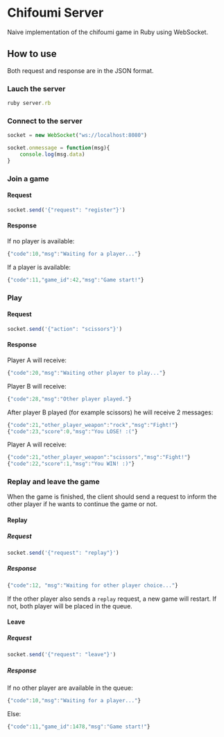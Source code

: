 # Chifoumi Server

Naive implementation of the chifoumi game in Ruby using WebSocket.

## How to use

Both request and response are in the JSON format.

### Lauch the server

```ruby
ruby server.rb
```

### Connect to the server

```javascript
socket = new WebSocket("ws://localhost:8080")

socket.onmessage = function(msg){
    console.log(msg.data)
}
```

### Join a game

#### Request

```javascript
socket.send('{"request": "register"}')
```

#### Response

If no player is available:
```javascript
{"code":10,"msg":"Waiting for a player..."}
```

If a player is available:
```javascript
{"code":11,"game_id":42,"msg":"Game start!"}
```

### Play

#### Request

```javascript
socket.send('{"action": "scissors"}')
```

#### Response

Player A will receive:
 
 ```javascript
{"code":20,"msg":"Waiting other player to play..."}
```

Player B will receive:

```javascript
{"code":28,"msg":"Other player played."}
```

After player B played (for example scissors) he will receive 2 messages:

```javascript
{"code":21,"other_player_weapon":"rock","msg":"Fight!"}
{"code":23,"score":0,"msg":"You LOSE! :("}
```

Player A will receive:

```javascript
{"code":21,"other_player_weapon":"scissors","msg":"Fight!"}
{"code":22,"score":1,"msg":"You WIN! :)"}
```

### Replay and leave the game

When the game is finished, the client should send a request to inform the other player if he wants to continue the game or not.

#### Replay

##### Request

```javascript
socket.send('{"request": "replay"}')
```

##### Response

```javascript
{"code":12, "msg":"Waiting for other player choice..."}
```

If the other player also sends a `replay` request, a new game will restart. If not, both player will be placed in the queue.


#### Leave

##### Request

```javascript
socket.send('{"request": "leave"}')
```

##### Response

If no other player are available in the queue:

```javascript
{"code":10,"msg":"Waiting for a player..."}
```

Else:

```javascript
{"code":11,"game_id":1478,"msg":"Game start!"}
```
